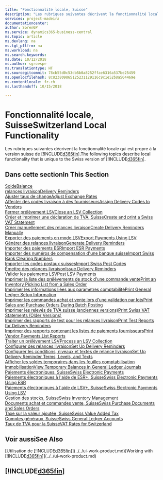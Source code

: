 ```yaml
---
title: "Fonctionnalité locale, Suisse"
description: "Les rubriques suivantes décrivent la fonctionnalité locale de la version suisse de Business Central."
services: project-madeira
documentationcenter: 
author: SorenGP
ms.service: dynamics365-business-central
ms.topic: article
ms.devlang: na
ms.tgt_pltfrm: na
ms.workload: na
ms.search.keywords: 
ms.date: 10/12/2018
ms.author: sgroespe
ms.translationtype: HT
ms.sourcegitcommit: 78cb55d0c53db5b0a8252ffae6316a537be25459
ms.openlocfilehash: 8c823809865125231129116c9c1e52b8a504469e
ms.contentlocale: fr-ch
ms.lasthandoff: 10/15/2018

---
```

# <a name="switzerland-local-functionality"></a><span data-ttu-id="31a15-103">Fonctionnalité locale, Suisse</span><span class="sxs-lookup"><span data-stu-id="31a15-103">Switzerland Local Functionality</span></span>
<span data-ttu-id="31a15-104">Les rubriques suivantes décrivent la fonctionnalité locale qui est propre à la version suisse de [!INCLUDE[d365fin](../../includes/d365fin_md.md)].</span><span class="sxs-lookup"><span data-stu-id="31a15-104">The following topics describe local functionality that is unique to the Swiss version of [!INCLUDE[d365fin](../../includes/d365fin_md.md)].</span></span>  

## <a name="in-this-section"></a><span data-ttu-id="31a15-105">Dans cette section</span><span class="sxs-lookup"><span data-stu-id="31a15-105">In This Section</span></span>  
[<span data-ttu-id="31a15-106">Solde</span><span class="sxs-lookup"><span data-stu-id="31a15-106">Balance</span></span>](balance.md)  
[<span data-ttu-id="31a15-107">relances livraison</span><span class="sxs-lookup"><span data-stu-id="31a15-107">Delivery Reminders</span></span>](delivery-reminders.md)  
[<span data-ttu-id="31a15-108">Ajuster taux de change</span><span class="sxs-lookup"><span data-stu-id="31a15-108">Adjust Exchange Rates</span></span>](how-to-adjust-exchange-rates.md)  
[<span data-ttu-id="31a15-109">Affecter des codes livraison à des fournisseurs</span><span class="sxs-lookup"><span data-stu-id="31a15-109">Assign Delivery Codes to Vendors</span></span>](how-to-assign-delivery-reminder-codes-to-vendors.md)  
[<span data-ttu-id="31a15-110">Fermer prélèvement LSV</span><span class="sxs-lookup"><span data-stu-id="31a15-110">Close an LSV Collection</span></span>](how-to-close-an-lsv-collection.md)  
[<span data-ttu-id="31a15-111">Créer et imprimer une déclaration de TVA, Suisse</span><span class="sxs-lookup"><span data-stu-id="31a15-111">Create and print a Swiss VAT Statement</span></span>](how-to-create-and-print-a-swiss-vat-statement.md)  
[<span data-ttu-id="31a15-112">Créer manuellement des relances livraison</span><span class="sxs-lookup"><span data-stu-id="31a15-112">Create Delivery Reminders Manually</span></span>](how-to-create-delivery-reminders-manually.md)  
[<span data-ttu-id="31a15-113">Exporter des paiements en mode LSV</span><span class="sxs-lookup"><span data-stu-id="31a15-113">Export Payments Using LSV</span></span>](how-to-export-payments-using-lsv.md)  
[<span data-ttu-id="31a15-114">Générer des relances livraison</span><span class="sxs-lookup"><span data-stu-id="31a15-114">Generate Delivery Reminders</span></span>](how-to-generate-delivery-reminders.md)  
[<span data-ttu-id="31a15-115">Importer des paiements ESR</span><span class="sxs-lookup"><span data-stu-id="31a15-115">Import ESR Payments</span></span>](how-to-import-esr-payments.md)  
[<span data-ttu-id="31a15-116">Importer des numéros de compensation d'une banque suisse</span><span class="sxs-lookup"><span data-stu-id="31a15-116">Import Swiss Bank Clearing Numbers</span></span>](how-to-import-swiss-bank-clearing-numbers.md)  
[<span data-ttu-id="31a15-117">Importer les codes postaux suisses</span><span class="sxs-lookup"><span data-stu-id="31a15-117">Import Swiss Post Codes</span></span>](how-to-import-swiss-post-codes.md)  
[<span data-ttu-id="31a15-118">Émettre des relances livraison</span><span class="sxs-lookup"><span data-stu-id="31a15-118">Issue Delivery Reminders</span></span>](how-to-issue-delivery-reminders.md)  
[<span data-ttu-id="31a15-119">Valider les paiements LSV</span><span class="sxs-lookup"><span data-stu-id="31a15-119">Post LSV Payments</span></span>](how-to-post-lsv-payments.md)  
[<span data-ttu-id="31a15-120">Imprimer la liste des prélèvements de stock d'une commande vente</span><span class="sxs-lookup"><span data-stu-id="31a15-120">Print an Inventory Picking List from a Sales Order</span></span>](how-to-print-an-inventory-picking-list-from-a-sales-order.md)  
[<span data-ttu-id="31a15-121">Imprimer les informations liées aux paramètres comptabilité</span><span class="sxs-lookup"><span data-stu-id="31a15-121">Print General Ledger Setup Information</span></span>](how-to-print-general-ledger-setup-information.md)  
[<span data-ttu-id="31a15-122">Imprimer les commandes achat et vente lors d'une validation par lots</span><span class="sxs-lookup"><span data-stu-id="31a15-122">Print Sales and Purchase Orders During Batch Posting</span></span>](how-to-print-sales-and-purchase-orders-during-batch-posting.md)  
[<span data-ttu-id="31a15-123">Imprimer les relevés de TVA suisse (anciennes versions)</span><span class="sxs-lookup"><span data-stu-id="31a15-123">Print Swiss VAT Statements (Older Versions)</span></span>](how-to-print-swiss-vat-statements-older-version-.md)  
[<span data-ttu-id="31a15-124">Imprimer des rapports de test pour les relances livraison</span><span class="sxs-lookup"><span data-stu-id="31a15-124">Print Test Reports for Delivery Reminders</span></span>](how-to-print-test-reports-for-delivery-reminders.md)  
[<span data-ttu-id="31a15-125">Imprimer des rapports contenant les listes de paiements fournisseurs</span><span class="sxs-lookup"><span data-stu-id="31a15-125">Print Vendor Payments List Reports</span></span>](how-to-print-vendor-payments-list-reports.md)  
[<span data-ttu-id="31a15-126">Traiter un prélèvement LSV</span><span class="sxs-lookup"><span data-stu-id="31a15-126">Process an LSV Collection</span></span>](how-to-process-an-lsv-collection.md)  
[<span data-ttu-id="31a15-127">Configurer des relances livraison</span><span class="sxs-lookup"><span data-stu-id="31a15-127">Set Up Delivery Reminders</span></span>](how-to-set-up-delivery-reminders.md)  
[<span data-ttu-id="31a15-128">Configurer les conditions, niveaux et textes de relance livraison</span><span class="sxs-lookup"><span data-stu-id="31a15-128">Set Up Delivery Reminder Terms, Levels, and Texts</span></span>](how-to-set-up-delivery-reminder-terms-levels-and-text.md)  
[<span data-ttu-id="31a15-129">Afficher les soldes temporaires dans les feuilles comptabilisation immobilisation</span><span class="sxs-lookup"><span data-stu-id="31a15-129">View Temporary Balances in General Ledger Journals</span></span>](how-to-view-temporary-balances-in-general-ledger-journals.md)  
[<span data-ttu-id="31a15-130">Paiements électroniques, Suisse</span><span class="sxs-lookup"><span data-stu-id="31a15-130">Swiss Electronic Payments</span></span>](swiss-electronic-payments.md)  
[<span data-ttu-id="31a15-131">Paiements électroniques à l'aide de ESR+, Suisse</span><span class="sxs-lookup"><span data-stu-id="31a15-131">Swiss Electronic Payments Using ESR</span></span>](swiss-electronic-payments-using-esr.md)  
[<span data-ttu-id="31a15-132">Paiements électroniques à l'aide de LSV+, Suisse</span><span class="sxs-lookup"><span data-stu-id="31a15-132">Swiss Electronic Payments Using LSV</span></span>](swiss-electronic-payments-using-lsv-.md)  
[<span data-ttu-id="31a15-133">Gestion des stocks, Suisse</span><span class="sxs-lookup"><span data-stu-id="31a15-133">Swiss Inventory Management</span></span>](swiss-inventory-management.md)  
[<span data-ttu-id="31a15-134">Documents achat et commandes vente, Suisse</span><span class="sxs-lookup"><span data-stu-id="31a15-134">Swiss Purchase Documents and Sales Orders</span></span>](swiss-purchase-documents-and-sales-documents.md)  
[<span data-ttu-id="31a15-135">Taxe sur la valeur ajoutée, Suisse</span><span class="sxs-lookup"><span data-stu-id="31a15-135">Swiss Value Added Tax</span></span>](swiss-value-added-tax.md)  
[<span data-ttu-id="31a15-136">Comptes généraux, Suisse</span><span class="sxs-lookup"><span data-stu-id="31a15-136">Swiss General Ledger Accounts</span></span>](swiss-general-ledger-accounts.md)  
[<span data-ttu-id="31a15-137">Taux de TVA pour la Suisse</span><span class="sxs-lookup"><span data-stu-id="31a15-137">VAT Rates for Switzerland</span></span>](vat-rates-for-switzerland.md)

## <a name="see-also"></a><span data-ttu-id="31a15-138">Voir aussi</span><span class="sxs-lookup"><span data-stu-id="31a15-138">See Also</span></span>
<span data-ttu-id="31a15-139">[Utilisation de [!INCLUDE[d365fin](../../includes/d365fin_md.md)]](../../ui-work-product.md)</span><span class="sxs-lookup"><span data-stu-id="31a15-139">[Working with [!INCLUDE[d365fin](../../includes/d365fin_md.md)]](../../ui-work-product.md)</span></span>

## [!INCLUDE[d365fin](../../includes/free_trial_md.md)]  

